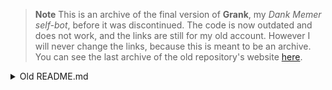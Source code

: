 > **Note** This is an archive of the final version of **Grank**, my *Dank Memer self-bot*, before it was discontinued. The code is now outdated and does not work, and the links are still for my old account. However I will never change the links, because this is meant to be an archive. You can see the last archive of the old repository's website [here](https://web.archive.org/web/20220705015706/https://github.com/didlly/grank).

<details>

<summary>Old README.md</summary>

# Grank

[![Join our Discord](https://www.oathro.com/themes/oathro/img/discord-button.png)](https://discord.gg/X3JMC9FAgy)

[![Stargazers](https://img.shields.io/github/stars/didlly/grank?style=for-the-badge&logo=Python&color=blue)](https://github.com/didlly/grank/stargazers)
[![Forks](https://img.shields.io/github/forks/didlly/grank?style=for-the-badge&logo=Python&color=blue)](https://github.com/didlly/grank/network/members)
[![Issues](https://img.shields.io/github/issues/didlly/grank?style=for-the-badge&logo=Python&color=informational)](https://github.com/didlly/grank/issues)
[![Pull Requests](https://img.shields.io/github/issues-pr/didlly/grank?style=for-the-badge&logo=Python&color=informational)](https://github.com/didlly/grank/pulls)

Please visit the website [here](https://didlly.github.io/grank). All content has been moved away from the README.

<sub>© [didlly](https://github.com/didlly) 2022 - Present under the [MIT License](https://github.com/didlly/grank/tree/main/LICENSE).</sub>

</details>
